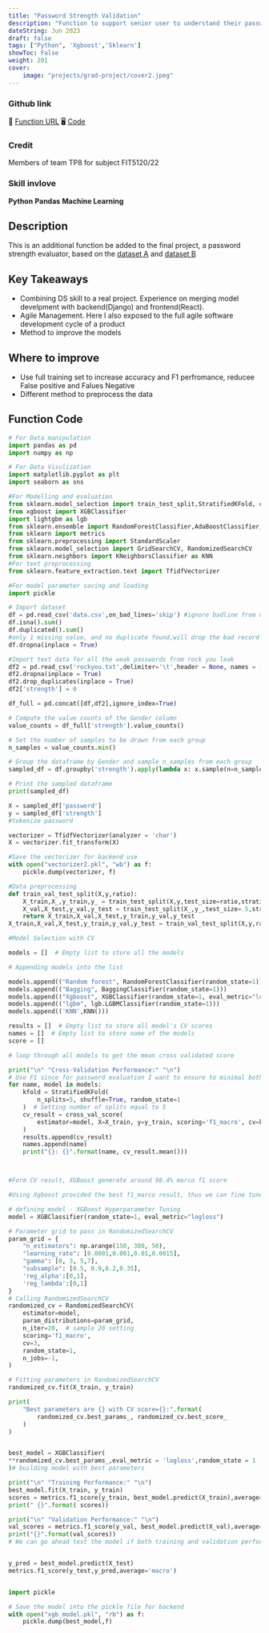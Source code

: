 ```yaml
---
title: "Password Strength Validation"
description: "Function to support senior user to understand their password strength"
dateString: Jun 2023
draft: false
tags: ["Python", 'Xgboost','Sklearn']
showToc: False
weight: 201
cover:
    image: "projects/grad-project/cover2.jpeg"
--- 
```

### Github link
🔗 [Function URL](https://lesterwithhistreasure.de/avoidingscam)
🖥 [Code](https://github.com/HanL1223/fit5120_backend_Django)
### Credit
Members of team TP8 for subject FIT5120/22 

### Skill invlove
**Python** **Pandas** **Machine Learning** 

## Description
This is an additional function be added to the final project, a password strength evaluator, based on the [dataset A](https://www.kaggle.com/datasets/bhavikbb/password-strength-classifier-dataset) and [dataset B](https://www.kaggle.com/datasets/wjburns/common-password-list-rockyoutxt)

## Key Takeaways
- Combining DS skill to a real project. Experience on merging model develpment with backend(Django) and frontend(React).
- Agile Management. Here I also exposed to the full agile software development cycle of a product
- Method to improve the models

## Where to improve
- Use full training set to increase accuracy and F1 perfromance, reducee False positive and Falues Negative
- Different method to preprocess the data

## Function Code
```python
# For Data manipulation
import pandas as pd
import numpy as np

# For Data Visulization
import matplotlib.pyplot as plt
import seaborn as sns

#For Modelling and evaluation
from sklearn.model_selection import train_test_split,StratifiedKFold, cross_val_score
from xgboost import XGBClassifier
import lightgbm as lgb
from sklearn.ensemble import RandomForestClassifier,AdaBoostClassifier,BaggingClassifier,StackingClassifier
from sklearn import metrics
from sklearn.preprocessing import StandardScaler
from sklearn.model_selection import GridSearchCV, RandomizedSearchCV
from sklearn.neighbors import KNeighborsClassifier as KNN  
#For text preprocessing
from sklearn.feature_extraction.text import TfidfVectorizer

#For model parameter saving and loading
import pickle
```

```python
# Import dataset
df = pd.read_csv('data.csv',on_bad_lines='skip') #ignore badline from dataset
df.isna().sum()
df.duplicated().sum()
#only 1 missing value, and no duplicate found,will drop the bad record directly
df.dropna(inplace = True)

#Import text data for all the weak passwords from rock you leak
df2 = pd.read_csv('rockyou.txt',delimiter='\t',header = None, names = ['password'],encoding='ISO-8859-1')
df2.dropna(inplace = True)
df2.drop_duplicates(inplace = True)
df2['strength'] = 0

df_full = pd.concat([df,df2],ignore_index=True)

# Compute the value counts of the Gender column
value_counts = df_full['strength'].value_counts()

# Set the number of samples to be drawn from each group
n_samples = value_counts.min()

# Group the dataframe by Gender and sample n_samples from each group
sampled_df = df.groupby('strength').apply(lambda x: x.sample(n=n_samples)).reset_index(drop=True)

# Print the sampled dataframe
print(sampled_df)

X = sampled_df['password']
y = sampled_df['strength']
#tokenize password

vectorizer = TfidfVectorizer(analyzer = 'char')
X = vectorizer.fit_transform(X)

#Save the vectorizer for backend use
with open("vectorizer2.pkl", "wb") as f:
    pickle.dump(vectorizer, f)
```


```python
#Data preprocessing
def train_val_test_split(X,y,ratio):
    X_train,X_,y_train,y_ = train_test_split(X,y,test_size=ratio,stratify=y,random_state=1)
    X_val,X_test,y_val,y_test = train_test_split(X_,y_,test_size=.5,stratify=y_,random_state=1)
    return X_train,X_val,X_test,y_train,y_val,y_test
X_train,X_val,X_test,y_train,y_val,y_test = train_val_test_split(X,y,ratio=.25)

#Model Selection with CV

models = []  # Empty list to store all the models

# Appending models into the list

models.append(("Random forest", RandomForestClassifier(random_state=1)))
models.append(("Bagging", BaggingClassifier(random_state=1)))
models.append(("Xgboost", XGBClassifier(random_state=1, eval_metric="logloss")))
models.append(("lgbm", lgb.LGBMClassifier(random_state=1)))
models.append(('KNN',KNN()))

results = []  # Empty list to store all model's CV scores
names = []  # Empty list to store name of the models
score = []

# loop through all models to get the mean cross validated score

print("\n" "Cross-Validation Performance:" "\n")
# Use F1 since for password evaluation I want to ensure to minimal both FP and FN rate
for name, model in models:
    kfold = StratifiedKFold(
        n_splits=5, shuffle=True, random_state=1
    )  # Setting number of splits equal to 5
    cv_result = cross_val_score(
        estimator=model, X=X_train, y=y_train, scoring='f1_macro', cv=kfold
    )
    results.append(cv_result)
    names.append(name)
    print("{}: {}".format(name, cv_result.mean()))



#Form CV result, XGBoost generate around 98.4% marco f1 score

#Using Xgboost provided the best f1_marco result, thus we can fine tune it

# defining model - XGBoost Hyperparameter Tuning
model = XGBClassifier(random_state=1, eval_metric="logloss")

# Parameter grid to pass in RandomizedSearchCV
param_grid = {
    "n_estimators": np.arange(150, 300, 50),
    "learning_rate": [0.0001,0.001,0.01,0.0015],
    "gamma": [0, 3, 5,7],
    "subsample": [0.5, 0.9,0.2,0.35],
    'reg_alpha':[0,1],
    'reg_lambda':[0,1]
}
# Calling RandomizedSearchCV
randomized_cv = RandomizedSearchCV(
    estimator=model,
    param_distributions=param_grid,
    n_iter=20,  # sample 20 setting
    scoring='f1_macro',
    cv=3,
    random_state=1,
    n_jobs=-1,
)

# Fitting parameters in RandomizedSearchCV
randomized_cv.fit(X_train, y_train)

print(
    "Best parameters are {} with CV score={}:".format(
        randomized_cv.best_params_, randomized_cv.best_score_
    )
)


best_model = XGBClassifier(
**randomized_cv.best_params_,eval_metric = 'logloss',random_state = 1
)# building model with best parameters

print("\n" "Training Performance:" "\n")
best_model.fit(X_train, y_train)
scores = metrics.f1_score(y_train, best_model.predict(X_train),average='macro')
print(" {}".format( scores))

print("\n" "Validation Performance:" "\n")
val_scores = metrics.f1_score(y_val, best_model.predict(X_val),average='macro')
print("{}".format(val_scores))
# We can go ahead test the model if both training and validation performance are as expected


y_pred = best_model.predict(X_test)
metrics.f1_score(y_test,y_pred,average='macro')


import pickle

# Save the model into the pickle file for backend
with open("xgb_model.pkl", "rb") as f:
    pickle.dump(best_model,f)
```